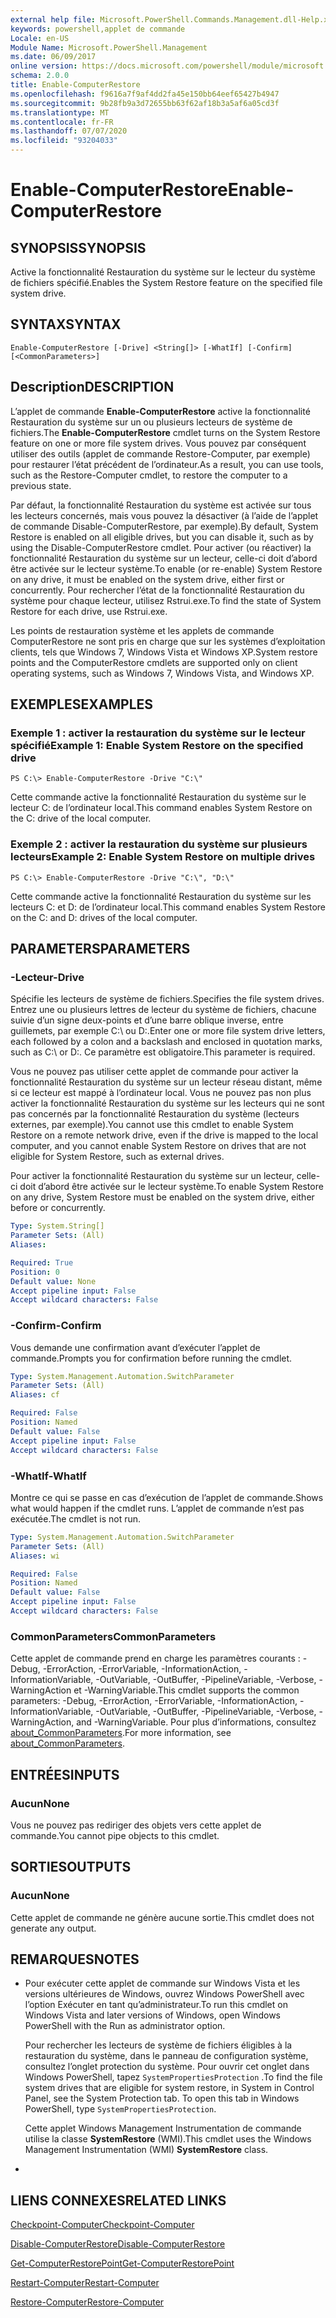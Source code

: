 ```yaml
---
external help file: Microsoft.PowerShell.Commands.Management.dll-Help.xml
keywords: powershell,applet de commande
Locale: en-US
Module Name: Microsoft.PowerShell.Management
ms.date: 06/09/2017
online version: https://docs.microsoft.com/powershell/module/microsoft.powershell.management/enable-computerrestore?view=powershell-5.1&WT.mc_id=ps-gethelp
schema: 2.0.0
title: Enable-ComputerRestore
ms.openlocfilehash: f9616a7f9af4dd2fa45e150bb64eef65427b4947
ms.sourcegitcommit: 9b28fb9a3d72655bb63f62af18b3a5af6a05cd3f
ms.translationtype: MT
ms.contentlocale: fr-FR
ms.lasthandoff: 07/07/2020
ms.locfileid: "93204033"
---
```

# <span data-ttu-id="8c955-103">Enable-ComputerRestore</span><span class="sxs-lookup"><span data-stu-id="8c955-103">Enable-ComputerRestore</span></span>

## <span data-ttu-id="8c955-104">SYNOPSIS</span><span class="sxs-lookup"><span data-stu-id="8c955-104">SYNOPSIS</span></span>
<span data-ttu-id="8c955-105">Active la fonctionnalité Restauration du système sur le lecteur du système de fichiers spécifié.</span><span class="sxs-lookup"><span data-stu-id="8c955-105">Enables the System Restore feature on the specified file system drive.</span></span>

## <span data-ttu-id="8c955-106">SYNTAX</span><span class="sxs-lookup"><span data-stu-id="8c955-106">SYNTAX</span></span>

```
Enable-ComputerRestore [-Drive] <String[]> [-WhatIf] [-Confirm] [<CommonParameters>]
```

## <span data-ttu-id="8c955-107">Description</span><span class="sxs-lookup"><span data-stu-id="8c955-107">DESCRIPTION</span></span>
<span data-ttu-id="8c955-108">L’applet de commande **Enable-ComputerRestore** active la fonctionnalité Restauration du système sur un ou plusieurs lecteurs de système de fichiers.</span><span class="sxs-lookup"><span data-stu-id="8c955-108">The **Enable-ComputerRestore** cmdlet turns on the System Restore feature on one or more file system drives.</span></span>
<span data-ttu-id="8c955-109">Vous pouvez par conséquent utiliser des outils (applet de commande Restore-Computer, par exemple) pour restaurer l’état précédent de l’ordinateur.</span><span class="sxs-lookup"><span data-stu-id="8c955-109">As a result, you can use tools, such as the Restore-Computer cmdlet, to restore the computer to a previous state.</span></span>

<span data-ttu-id="8c955-110">Par défaut, la fonctionnalité Restauration du système est activée sur tous les lecteurs concernés, mais vous pouvez la désactiver (à l’aide de l’applet de commande Disable-ComputerRestore, par exemple).</span><span class="sxs-lookup"><span data-stu-id="8c955-110">By default, System Restore is enabled on all eligible drives, but you can disable it, such as by using the Disable-ComputerRestore cmdlet.</span></span>
<span data-ttu-id="8c955-111">Pour activer (ou réactiver) la fonctionnalité Restauration du système sur un lecteur, celle-ci doit d’abord être activée sur le lecteur système.</span><span class="sxs-lookup"><span data-stu-id="8c955-111">To enable (or re-enable) System Restore on any drive, it must be enabled on the system drive, either first or concurrently.</span></span>
<span data-ttu-id="8c955-112">Pour rechercher l’état de la fonctionnalité Restauration du système pour chaque lecteur, utilisez Rstrui.exe.</span><span class="sxs-lookup"><span data-stu-id="8c955-112">To find the state of System Restore for each drive, use Rstrui.exe.</span></span>

<span data-ttu-id="8c955-113">Les points de restauration système et les applets de commande ComputerRestore ne sont pris en charge que sur les systèmes d’exploitation clients, tels que Windows 7, Windows Vista et Windows XP.</span><span class="sxs-lookup"><span data-stu-id="8c955-113">System restore points and the ComputerRestore cmdlets are supported only on client operating systems, such as Windows 7, Windows Vista, and Windows XP.</span></span>

## <span data-ttu-id="8c955-114">EXEMPLES</span><span class="sxs-lookup"><span data-stu-id="8c955-114">EXAMPLES</span></span>

### <span data-ttu-id="8c955-115">Exemple 1 : activer la restauration du système sur le lecteur spécifié</span><span class="sxs-lookup"><span data-stu-id="8c955-115">Example 1: Enable System Restore on the specified drive</span></span>

```
PS C:\> Enable-ComputerRestore -Drive "C:\"
```

<span data-ttu-id="8c955-116">Cette commande active la fonctionnalité Restauration du système sur le lecteur C: de l’ordinateur local.</span><span class="sxs-lookup"><span data-stu-id="8c955-116">This command enables System Restore on the C: drive of the local computer.</span></span>

### <span data-ttu-id="8c955-117">Exemple 2 : activer la restauration du système sur plusieurs lecteurs</span><span class="sxs-lookup"><span data-stu-id="8c955-117">Example 2: Enable System Restore on multiple drives</span></span>

```
PS C:\> Enable-ComputerRestore -Drive "C:\", "D:\"
```

<span data-ttu-id="8c955-118">Cette commande active la fonctionnalité Restauration du système sur les lecteurs C: et D: de l’ordinateur local.</span><span class="sxs-lookup"><span data-stu-id="8c955-118">This command enables System Restore on the C: and D: drives of the local computer.</span></span>

## <span data-ttu-id="8c955-119">PARAMETERS</span><span class="sxs-lookup"><span data-stu-id="8c955-119">PARAMETERS</span></span>

### <span data-ttu-id="8c955-120">-Lecteur</span><span class="sxs-lookup"><span data-stu-id="8c955-120">-Drive</span></span>
<span data-ttu-id="8c955-121">Spécifie les lecteurs de système de fichiers.</span><span class="sxs-lookup"><span data-stu-id="8c955-121">Specifies the file system drives.</span></span>
<span data-ttu-id="8c955-122">Entrez une ou plusieurs lettres de lecteur du système de fichiers, chacune suivie d’un signe deux-points et d’une barre oblique inverse, entre guillemets, par exemple C:\ ou D:\.</span><span class="sxs-lookup"><span data-stu-id="8c955-122">Enter one or more file system drive letters, each followed by a colon and a backslash and enclosed in quotation marks, such as C:\ or D:\.</span></span>
<span data-ttu-id="8c955-123">Ce paramètre est obligatoire.</span><span class="sxs-lookup"><span data-stu-id="8c955-123">This parameter is required.</span></span>

<span data-ttu-id="8c955-124">Vous ne pouvez pas utiliser cette applet de commande pour activer la fonctionnalité Restauration du système sur un lecteur réseau distant, même si ce lecteur est mappé à l’ordinateur local. Vous ne pouvez pas non plus activer la fonctionnalité Restauration du système sur les lecteurs qui ne sont pas concernés par la fonctionnalité Restauration du système (lecteurs externes, par exemple).</span><span class="sxs-lookup"><span data-stu-id="8c955-124">You cannot use this cmdlet to enable System Restore on a remote network drive, even if the drive is mapped to the local computer, and you cannot enable System Restore on drives that are not eligible for System Restore, such as external drives.</span></span>

<span data-ttu-id="8c955-125">Pour activer la fonctionnalité Restauration du système sur un lecteur, celle-ci doit d’abord être activée sur le lecteur système.</span><span class="sxs-lookup"><span data-stu-id="8c955-125">To enable System Restore on any drive, System Restore must be enabled on the system drive, either before or concurrently.</span></span>

```yaml
Type: System.String[]
Parameter Sets: (All)
Aliases:

Required: True
Position: 0
Default value: None
Accept pipeline input: False
Accept wildcard characters: False
```

### <span data-ttu-id="8c955-126">-Confirm</span><span class="sxs-lookup"><span data-stu-id="8c955-126">-Confirm</span></span>
<span data-ttu-id="8c955-127">Vous demande une confirmation avant d’exécuter l’applet de commande.</span><span class="sxs-lookup"><span data-stu-id="8c955-127">Prompts you for confirmation before running the cmdlet.</span></span>

```yaml
Type: System.Management.Automation.SwitchParameter
Parameter Sets: (All)
Aliases: cf

Required: False
Position: Named
Default value: False
Accept pipeline input: False
Accept wildcard characters: False
```

### <span data-ttu-id="8c955-128">-WhatIf</span><span class="sxs-lookup"><span data-stu-id="8c955-128">-WhatIf</span></span>
<span data-ttu-id="8c955-129">Montre ce qui se passe en cas d’exécution de l’applet de commande.</span><span class="sxs-lookup"><span data-stu-id="8c955-129">Shows what would happen if the cmdlet runs.</span></span>
<span data-ttu-id="8c955-130">L’applet de commande n’est pas exécutée.</span><span class="sxs-lookup"><span data-stu-id="8c955-130">The cmdlet is not run.</span></span>

```yaml
Type: System.Management.Automation.SwitchParameter
Parameter Sets: (All)
Aliases: wi

Required: False
Position: Named
Default value: False
Accept pipeline input: False
Accept wildcard characters: False
```

### <span data-ttu-id="8c955-131">CommonParameters</span><span class="sxs-lookup"><span data-stu-id="8c955-131">CommonParameters</span></span>
<span data-ttu-id="8c955-132">Cette applet de commande prend en charge les paramètres courants : -Debug, -ErrorAction, -ErrorVariable, -InformationAction, -InformationVariable, -OutVariable, -OutBuffer, -PipelineVariable, -Verbose, -WarningAction et -WarningVariable.</span><span class="sxs-lookup"><span data-stu-id="8c955-132">This cmdlet supports the common parameters: -Debug, -ErrorAction, -ErrorVariable, -InformationAction, -InformationVariable, -OutVariable, -OutBuffer, -PipelineVariable, -Verbose, -WarningAction, and -WarningVariable.</span></span> <span data-ttu-id="8c955-133">Pour plus d’informations, consultez [about_CommonParameters](https://go.microsoft.com/fwlink/?LinkID=113216).</span><span class="sxs-lookup"><span data-stu-id="8c955-133">For more information, see [about_CommonParameters](https://go.microsoft.com/fwlink/?LinkID=113216).</span></span>

## <span data-ttu-id="8c955-134">ENTRÉES</span><span class="sxs-lookup"><span data-stu-id="8c955-134">INPUTS</span></span>

### <span data-ttu-id="8c955-135">Aucun</span><span class="sxs-lookup"><span data-stu-id="8c955-135">None</span></span>
<span data-ttu-id="8c955-136">Vous ne pouvez pas rediriger des objets vers cette applet de commande.</span><span class="sxs-lookup"><span data-stu-id="8c955-136">You cannot pipe objects to this cmdlet.</span></span>

## <span data-ttu-id="8c955-137">SORTIES</span><span class="sxs-lookup"><span data-stu-id="8c955-137">OUTPUTS</span></span>

### <span data-ttu-id="8c955-138">Aucun</span><span class="sxs-lookup"><span data-stu-id="8c955-138">None</span></span>
<span data-ttu-id="8c955-139">Cette applet de commande ne génère aucune sortie.</span><span class="sxs-lookup"><span data-stu-id="8c955-139">This cmdlet does not generate any output.</span></span>

## <span data-ttu-id="8c955-140">REMARQUES</span><span class="sxs-lookup"><span data-stu-id="8c955-140">NOTES</span></span>

* <span data-ttu-id="8c955-141">Pour exécuter cette applet de commande sur Windows Vista et les versions ultérieures de Windows, ouvrez Windows PowerShell avec l’option Exécuter en tant qu’administrateur.</span><span class="sxs-lookup"><span data-stu-id="8c955-141">To run this cmdlet on Windows Vista and later versions of Windows, open Windows PowerShell with the Run as administrator option.</span></span>

  <span data-ttu-id="8c955-142">Pour rechercher les lecteurs de système de fichiers éligibles à la restauration du système, dans le panneau de configuration système, consultez l’onglet protection du système. Pour ouvrir cet onglet dans Windows PowerShell, tapez `SystemPropertiesProtection` .</span><span class="sxs-lookup"><span data-stu-id="8c955-142">To find the file system drives that are eligible for system restore, in System in Control Panel, see the System Protection tab. To open this tab in Windows PowerShell, type `SystemPropertiesProtection`.</span></span>

  <span data-ttu-id="8c955-143">Cette applet Windows Management Instrumentation de commande utilise la classe **SystemRestore** (WMI).</span><span class="sxs-lookup"><span data-stu-id="8c955-143">This cmdlet uses the Windows Management Instrumentation (WMI) **SystemRestore** class.</span></span>

*

## <span data-ttu-id="8c955-144">LIENS CONNEXES</span><span class="sxs-lookup"><span data-stu-id="8c955-144">RELATED LINKS</span></span>

[<span data-ttu-id="8c955-145">Checkpoint-Computer</span><span class="sxs-lookup"><span data-stu-id="8c955-145">Checkpoint-Computer</span></span>](Checkpoint-Computer.md)

[<span data-ttu-id="8c955-146">Disable-ComputerRestore</span><span class="sxs-lookup"><span data-stu-id="8c955-146">Disable-ComputerRestore</span></span>](Disable-ComputerRestore.md)

[<span data-ttu-id="8c955-147">Get-ComputerRestorePoint</span><span class="sxs-lookup"><span data-stu-id="8c955-147">Get-ComputerRestorePoint</span></span>](Get-ComputerRestorePoint.md)

[<span data-ttu-id="8c955-148">Restart-Computer</span><span class="sxs-lookup"><span data-stu-id="8c955-148">Restart-Computer</span></span>](Restart-Computer.md)

[<span data-ttu-id="8c955-149">Restore-Computer</span><span class="sxs-lookup"><span data-stu-id="8c955-149">Restore-Computer</span></span>](Restore-Computer.md)
